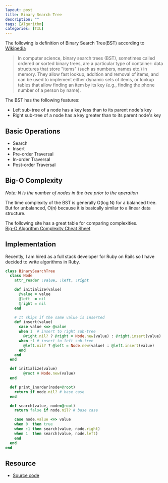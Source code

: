 ```yaml
---
layout: post
title: Binary Search Tree
description: "" 
tags: [Algorithm]
categories: [TIL]
---
```


The following is definition of Binary Search Tree(BST) according to [Wikipedia](https://en.wikipedia.org/wiki/Binary_search_tree)

> In computer science, binary search trees (BST), sometimes called ordered or sorted binary trees, are a particular type of container: data structures that store "items" (such as numbers, names etc.) in memory. They allow fast lookup, addition and removal of items, and can be used to implement either dynamic sets of items, or lookup tables that allow finding an item by its key (e.g., finding the phone number of a person by name).

The BST has the following features:
- Left sub-tree of a node has a key less than to its parent node's key
- Right sub-tree of a node has a key greater than to its parent node's key

## **Basic Operations**
- Search
- Insert
- Pre-order Traversal
- In-order Traversal
- Post-order Traversal

## **Big-O Complexity**
*Note: N is the number of nodes in the tree prior to the operation*

The time complexity of the BST is generally O(log N) for a balanced tree. But for unbalanced, O(n) because it is basically similar to a linear data structure. 

The following site has a great table for comparing complexities. <br/>
[Big-O Algorithm Complexity Cheat Sheet](http://bigocheatsheet.com/)

## **Implementation**

Recently, I am hired as a full stack developer for Ruby on Rails so I have decided to write algorithms in Ruby.

```ruby
class BinarySearchTree
  class Node
    attr_reader :value, :left, :right

    def initialize(value)
      @value = value
      @left  = nil
      @right = nil
    end

    # It skips if the same value is inserted
    def insert(value)
      case value <=> @value
      when 1  # insert to right sub-tree
        @right.nil? ? @right = Node.new(value) : @right.insert(value)
      when -1 # insert to left sub-tree
        @left.nil? ? @left = Node.new(value) : @left.insert(value)
      end
    end
  end

  def initialize(value)
		@root = Node.new(value)
  end

  def print_inorder(node=@root)
    return if node.nil? # base case
  end

  def search(value, node=@root)
    return false if node.nil? # base case

    case node.value <=> value
    when 0  then true
    when -1 then search(value, node.right)
    when 1  then search(value, node.left)
    end
  end
end
```

## Resource
* [Source code](https://github.com/hodoolee/ruby-algorithms) 